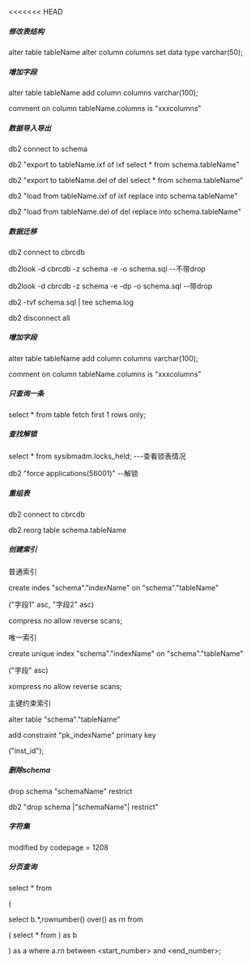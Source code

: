 <<<<<<< HEAD
##### 修改表结构

alter table tableName alter column columns set data type varchar(50);

##### 增加字段

alter table tableName add column columns varchar(100);

comment on column tableName.columns is "xxxcolumns"

##### 数据导入导出

db2 connect to schema

db2 "export to tableName.ixf of ixf select * from schema.tableName"

db2 "export to tableName.del of del select * from schema.tableName"

db2 "load from tableName.ixf of ixf replace into schema.tableName"

db2 "load from tableName.del of del replace into schema.tableName"

##### 数据迁移

db2 connect to cbrcdb

db2look -d cbrcdb -z schema -e -o schema.sql  --不带drop

db2look -d cbrcdb -z schema -e -dp -o schema.sql  --带drop

db2 -tvf schema.sql | tee schema.log

db2 disconnect all

##### 增加字段

alter table tableName add column columns varchar(100);

comment on column tableName.columns is "xxxcolumns"

##### 只查询一条

select * from table fetch first 1 rows only;

##### 查找解锁

select * from sysibmadm.locks_held;  ---查看锁表情况

db2 "force applications(56001)"   --解锁

##### 重组表

db2 connect to cbrcdb

db2 reorg table schema.tableName

##### 创建索引

普通索引

create indes "schema"."indexName" on "schema"."tableName"

  ("字段1" asc, "字段2" asc)

  compress no allow reverse scans;

唯一索引

create unique index "schema"."indexName" on "schema"."tableName"

  ("字段" asc)

  xompress no allow reverse scans;

主键约束索引

alter table "schema"."tableName"

  add constraint "pk_indexName" primary key

  ("inst_id");

##### 删除schema

drop schema "schemaName" restrict

db2 "drop schema |"schemaName"| restrict"

##### 字符集

modified by codepage = 1208

##### 分页查询

select  * from 

(

   select b.*,rownumber()  over()  as rn from

  ( select * from <tableName> ) as b

) as a where a.rn between <start_number> and <end_number>;



